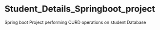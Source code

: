 # Student_Details_Springboot_project
Spring boot Project performing CURD operations on student Database

